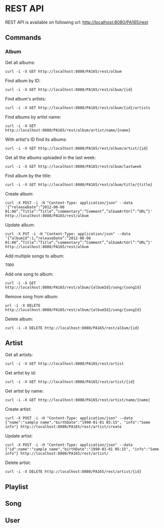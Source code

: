 # REST API

REST API is available on following url: [http://localhost:8080/PA165/rest]()

## Commands

### Album

Get all albums:

```
curl -i -X GET http://localhost:8080/PA165/rest/album
```

Find album by ID:

```
curl -i -X GET http://localhost:8080/PA165/rest/album/{id}
```

Find album's artists:

```
curl -i -X GET http://localhost:8080/PA165/rest/album/{id}/artists
```

Find albums by artist name:

```
curl -i -X GET http://localhost:8080/PA165/rest/album/artist/name/{name}
```

With artist's ID find its albums:

```
curl -i -X GET http://localhost:8080/PA165/rest/album/artist/{id}
```

Get all the albums uploaded in the last week:

```
curl -i -X GET http://localhost:8080/PA165/rest/album/lastweek

```
Find album by the title:

```
curl -i -X GET http://localhost:8080/PA165/rest/album/title/{title}
```

Create album:

```
curl -X POST -i -H "Content-Type: application/json" --data ‘{“releaseDate”:”2012-06-06 01:06”,”Title”:”Title“,”commentary”:”Comment”,”albumArtUrl”:”URL”}' http://localhost:8080/PA165/rest/album
```

Update album:

```
curl -X PUT -i -H "Content-Type: application/json" --data ‘{“albumId“:1,“releaseDate”:”2012-06-06 01:06”,”Title”:”Title“,”commentary”:”Comment”,”albumArtUrl”:”URL”}' http://localhost:8080/PA165/rest/album
```

Add multiple songs to album:

```
TODO
```

Add one song to album:

```
curl -i -X GET http://localhost:8080/PA165/rest/album/{albumId}/song/{songId}
```

Remove song from album:

```
url -i -X DELETE http://localhost:8080/PA165/rest/album/{albumId}/song/{songId}
```

Delete album:

```
curl -i -X DELETE http://localhost:8080/PA165/rest/album/{id}
```

## Artist

Get all artists:

```
curl -i -X GET http://localhost:8080/PA165/rest/artist
```

Get artist by id:

```
curl -i -X GET http://localhost:8080/PA165/rest/artist/{id}
```

Get artist by name:

```
curl -i -X GET http://localhost:8080/PA165/rest/artist/name/{name}
```

Create artist:

```
curl -X POST -i -H "Content-Type: application/json" --data {"name":"sample name","birthDate":"1990-01-01 05:15", "info":"Some info"} http://localhost:8080/PA165/rest/artist/create
```

Update artist:

```
curl -X POST -i -H "Content-Type: application/json" --data {"id":name":"sample name","birthDate":"1990-01-01 05:15", "info":"Some info"} http://localhost:8080/PA165/rest/artist/
```

Delete artist:

```
curl -i -X DELETE http://localhost:8080/PA165/rest/artist/{id}
```

## Playlist

## Song

## User
